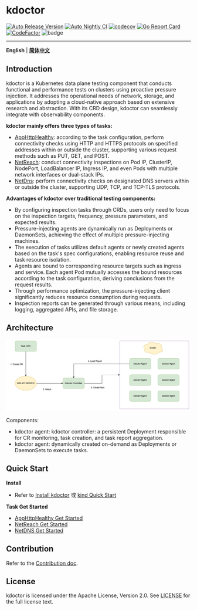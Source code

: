 # kdoctor
[![Auto Release Version](https://github.com/kdoctor-io/kdoctor/actions/workflows/auto-release.yaml/badge.svg)](https://github.com/kdoctor-io/kdoctor/actions/workflows/auto-release.yaml)
[![Auto Nightly CI](https://github.com/kdoctor-io/kdoctor/actions/workflows/auto-nightly-ci.yaml/badge.svg)](https://github.com/kdoctor-io/kdoctor/actions/workflows/auto-nightly-ci.yaml)
[![codecov](https://codecov.io/gh/kdoctor-io/kdoctor/branch/main/graph/badge.svg?token=rLmsuiBLM2)](https://codecov.io/gh/kdoctor-io/kdoctor)
[![Go Report Card](https://goreportcard.com/badge/github.com/kdoctor-io/kdoctor)](https://goreportcard.com/report/github.com/kdoctor-io/kdoctor)
[![CodeFactor](https://www.codefactor.io/repository/github/kdoctor-io/kdoctor/badge)](https://www.codefactor.io/repository/github/kdoctor-io/kdoctor)
![badge](https://img.shields.io/endpoint?url=https://gist.githubusercontent.com/ii2day/0300d0a99d701fec02909d843792e67d/raw/e2ereport.json)

***

**English** | [**简体中文**](./README-zh_CN.md)

## Introduction

kdoctor is a Kubernetes data plane testing component that conducts functional and performance tests on clusters using proactive pressure injection. It addresses the operational needs of network, storage, and applications by adopting a cloud-native approach based on extensive research and abstraction. With its CRD design, kdoctor can seamlessly integrate with observability components.

**kdoctor mainly offers three types of tasks:**
* [AppHttpHealthy](./reference/apphttphealthy.md): according to the task configuration, perform connectivity checks using HTTP and HTTPS protocols on specified addresses within or outside the cluster, supporting various request methods such as PUT, GET, and POST.
* [NetReach](./reference/netreach.md): conduct connectivity inspections on Pod IP, ClusterIP, NodePort, LoadBalancer IP, Ingress IP, and even Pods with multiple network interfaces or dual-stack IPs.
* [NetDns](./reference/netdns.md): perform connectivity checks on designated DNS servers within or outside the cluster, supporting UDP, TCP, and TCP-TLS protocols.

**Advantages of kdoctor over traditional testing components:**
* By configuring inspection tasks through CRDs, users only need to focus on the inspection targets, frequency, pressure parameters, and expected results.
* Pressure-injecting agents are dynamically run as Deployments or DaemonSets, achieving the effect of multiple pressure-injecting machines.
* The execution of tasks utilizes default agents or newly created agents based on the task's spec configurations, enabling resource reuse and task resource isolation.
* Agents are bound to corresponding resource targets such as ingress and service. Each agent Pod mutually accesses the bound resources according to the task configuration, deriving conclusions from the request results.
* Through performance optimization, the pressure-injecting client significantly reduces resource consumption during requests.
* Inspection reports can be generated through various means, including logging, aggregated APIs, and file storage.

## Architecture

<div style="text-align:center">
  <img src="./images/arch.png" alt="Your Image Description">
</div>

Components:
* kdoctor agent: kdoctor controller: a persistent Deployment responsible for CR monitoring, task creation, and task report aggregation.
* kdoctor agent: dynamically created on-demand as Deployments or DaemonSets to execute tasks.

## Quick Start

**Install**
* Refer to [Install kdoctor](./usage/install.md) 或 [kind Quick Start](./usage/get-started-kind.md)

**Task Get Started**
* [AppHttpHealthy Get Started](./usage/apphttphealthy.md)
* [NetReach Get Started](./usage/netreach.md)
* [NetDNS Get Started](./usage/netdns.md)

## Contribution

Refer to the [Contribution doc](./develop/contributing.md).

## License

kdoctor is licensed under the Apache License, Version 2.0. See [LICENSE](../LICENSE) for the full license text.
